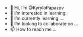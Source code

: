 - 👋 Hi, I’m @KyryloPapazov
- 👀 I’m interested in learning.
- 🌱 I’m currently learning ...
- 💞️ I’m looking to collaborate on ...
- 📫 How to reach me ...

<!---
KyryloPapazov/KyryloPapazov is a ✨ special ✨ repository because its `README.md` (this file) appears on your GitHub profile.
You can click the Preview link to take a look at your changes.
--->
